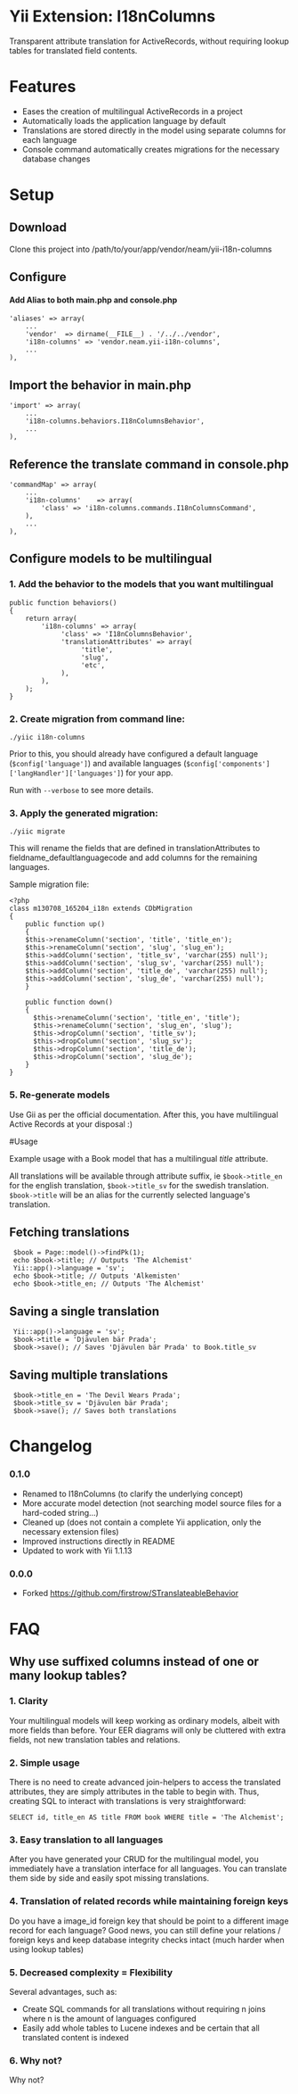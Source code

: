 Yii Extension: I18nColumns
============

Transparent attribute translation for ActiveRecords, without requiring lookup tables for translated field contents.

Features
======

 * Eases the creation of multilingual ActiveRecords in a project
 * Automatically loads the application language by default
 * Translations are stored directly in the model using separate columns for each language
 * Console command automatically creates migrations for the necessary database changes

Setup
=============

## Download

Clone this project into /path/to/your/app/vendor/neam/yii-i18n-columns

## Configure

#### Add Alias to both main.php and console.php
    'aliases' => array(
        ...
        'vendor'  => dirname(__FILE__) . '/../../vendor',
        'i18n-columns' => 'vendor.neam.yii-i18n-columns',
        ...
    ),

## Import the behavior in main.php

    'import' => array(
        ...
        'i18n-columns.behaviors.I18nColumnsBehavior',
        ...
    ),


## Reference the translate command in console.php

    'commandMap' => array(
        ...
        'i18n-columns'    => array(
            'class' => 'i18n-columns.commands.I18nColumnsCommand',
        ),
        ...
    ),


## Configure models to be multilingual

### 1. Add the behavior to the models that you want multilingual

    public function behaviors()
    {
        return array(
            'i18n-columns' => array(
                 'class' => 'I18nColumnsBehavior',
                 'translationAttributes' => array(
                      'title',
                      'slug',
                      'etc',
                 ),
            ),
        );
    }

### 2. Create migration from command line:

`./yiic i18n-columns`

Prior to this, you should already have configured a default language (`$config['language']`) and available languages (`$config['components']['langHandler']['languages']`) for your app.

Run with `--verbose` to see more details.

### 3. Apply the generated migration:

`./yiic migrate`

This will rename the fields that are defined in translationAttributes to fieldname_defaultlanguagecode and add columns for the remaining languages.

Sample migration file:

	<?php
	class m130708_165204_i18n extends CDbMigration
	{
	    public function up()
	    {
		$this->renameColumn('section', 'title', 'title_en');
		$this->renameColumn('section', 'slug', 'slug_en');
		$this->addColumn('section', 'title_sv', 'varchar(255) null');
		$this->addColumn('section', 'slug_sv', 'varchar(255) null');
		$this->addColumn('section', 'title_de', 'varchar(255) null');
		$this->addColumn('section', 'slug_de', 'varchar(255) null');
	    }

	    public function down()
	    {
	      $this->renameColumn('section', 'title_en', 'title');
	      $this->renameColumn('section', 'slug_en', 'slug');
	      $this->dropColumn('section', 'title_sv');
	      $this->dropColumn('section', 'slug_sv');
	      $this->dropColumn('section', 'title_de');
	      $this->dropColumn('section', 'slug_de');
	    }
	}

### 5. Re-generate models

Use Gii as per the official documentation. After this, you have multilingual Active Records at your disposal :)

#Usage

Example usage with a Book model that has a multilingual *title* attribute.

All translations will be available through attribute suffix, ie `$book->title_en` for the english translation, `$book->title_sv` for the swedish translation. `$book->title` will be an alias for the currently selected language's translation.

## Fetching translations

     $book = Page::model()->findPk(1);
     echo $book->title; // Outputs 'The Alchemist'
     Yii::app()->language = 'sv';
     echo $book->title; // Outputs 'Alkemisten'
     echo $book->title_en; // Outputs 'The Alchemist'

## Saving a single translation

     Yii::app()->language = 'sv';
     $book->title = 'Djävulen bär Prada';
     $book->save(); // Saves 'Djävulen bär Prada' to Book.title_sv

## Saving multiple translations

     $book->title_en = 'The Devil Wears Prada';
     $book->title_sv = 'Djävulen bär Prada';
     $book->save(); // Saves both translations

# Changelog

### 0.1.0

- Renamed to I18nColumns (to clarify the underlying concept)
- More accurate model detection (not searching model source files for a hard-coded string...)
- Cleaned up (does not contain a complete Yii application, only the necessary extension files)
- Improved instructions directly in README
- Updated to work with Yii 1.1.13

### 0.0.0

- Forked https://github.com/firstrow/STranslateableBehavior

FAQ
======

## Why use suffixed columns instead of one or many lookup tables?

### 1. Clarity

Your multilingual models will keep working as ordinary models, albeit with more fields than before. Your EER diagrams will only be cluttered with extra fields, not new translation tables and relations.

### 2. Simple usage

There is no need to create advanced join-helpers to access the translated attributes, they are simply attributes in the table to begin with. Thus, creating SQL to interact with translations is very straightforward:

`SELECT id, title_en AS title FROM book WHERE title = 'The Alchemist';`

### 3. Easy translation to all languages

After you have generated your CRUD for the multilingual model, you immediately have a translation interface for all languages. You can translate them side by side and easily spot missing translations.

### 4. Translation of related records while maintaining foreign keys

Do you have a image_id foreign key that should be point to a different image record for each language? Good news, you can still define your relations / foreign keys and keep database integrity checks intact (much harder when using lookup tables)

### 5. Decreased complexity = Flexibility

Several advantages, such as:

- Create SQL commands for all translations without requiring n joins where n is the amount of languages configured
- Easily add whole tables to Lucene indexes and be certain that all translated content is indexed

### 6. Why not?

Why not?